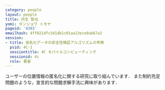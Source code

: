 ```yaml
---
category: people
layout: people
title: 丹生 智也
yomi: タンジョウ トモヤ
pageid: '4393'
emailhash: 4ff021dfc5d1db1c01aa13ece0ab67a2
session:
- title: 仮名化データの安全性検証アルゴリズムの考察
  psid: 4C-1
  sessiontitle: 4C モバイルコンピューティング
  sessionid: 4c
  role: 著者
---
```

ユーザーの位置情報の匿名化に関する研究に取り組んでいます．
また制約充足問題のような，宣言的な問題求解手法に興味があります．
